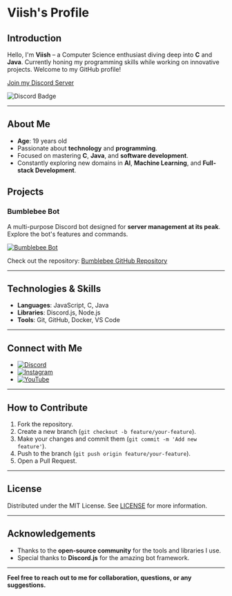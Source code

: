 # Viish's Profile

## Introduction

Hello, I'm **Viish** – a Computer Science enthusiast diving deep into **C** and **Java**. Currently honing my programming skills while working on innovative projects. Welcome to my GitHub profile!

[Join my Discord Server](https://discord.gg/bumblebee)

![Discord Badge](https://discord.c99.nl/widget/theme-2/560115112078475266.png)

---

## About Me

- **Age**: 19 years old
- Passionate about **technology** and **programming**.
- Focused on mastering **C**, **Java**, and **software development**.
- Constantly exploring new domains in **AI**, **Machine Learning**, and **Full-stack Development**.

## Projects

### Bumblebee Bot
A multi-purpose Discord bot designed for **server management at its peak**. Explore the bot's features and commands.

[![Bumblebee Bot](https://media.discordapp.net/attachments/1129748543222059029/1169237406067736627/image.png?ex=6554ac30&is=65423730&hm=af714b0e1f66681e0fa63002adb62b72b9733733dc50c81de3cbad074fc83bc7&=&width=1440&height=178)](https://discord.gg/bumblebee)

Check out the repository: [Bumblebee GitHub Repository](https://github.com/Viish/Bumblebee)

---

## Technologies & Skills

- **Languages**: JavaScript, C, Java
- **Libraries**: Discord.js, Node.js
- **Tools**: Git, GitHub, Docker, VS Code

---

## Connect with Me

- [![Discord](https://img.shields.io/badge/Discord-%237289DA.svg?logo=discord&logoColor=white)](https://discord.com/users/1156173961034465333)
- [![Instagram](https://img.shields.io/badge/Instagram-%23E4405F.svg?logo=Instagram&logoColor=white)](https://instagram.com/ig_viish)
- [![YouTube](https://img.shields.io/badge/YouTube-%23FF0000.svg?logo=YouTube&logoColor=white)](https://www.youtube.com/@viish_sensei)

---

## How to Contribute

1. Fork the repository.
2. Create a new branch (`git checkout -b feature/your-feature`).
3. Make your changes and commit them (`git commit -m 'Add new feature'`).
4. Push to the branch (`git push origin feature/your-feature`).
5. Open a Pull Request.

---

## License

Distributed under the MIT License. See [LICENSE](LICENSE) for more information.

---

## Acknowledgements

- Thanks to the **open-source community** for the tools and libraries I use.
- Special thanks to **Discord.js** for the amazing bot framework.

---

**Feel free to reach out to me for collaboration, questions, or any suggestions.**
